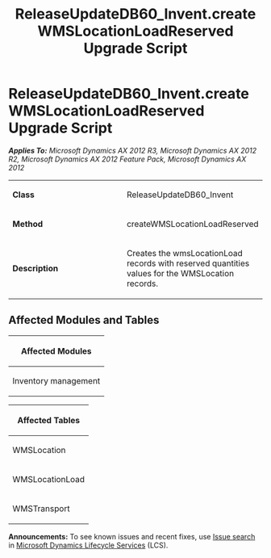 ﻿---
title: ReleaseUpdateDB60_Invent.createWMSLocationLoadReserved Upgrade Script
TOCTitle: ReleaseUpdateDB60_Invent.createWMSLocationLoadReserved Upgrade Script
ms:assetid: 59b9e69d-c34c-cbc3-ef68-2284f619ce56
ms:mtpsurl: https://msdn.microsoft.com/en-us/library/JJ736290(v=AX.60)
ms:contentKeyID: 49708465
ms.date: 05/18/2015
mtps_version: v=AX.60
---

# ReleaseUpdateDB60\_Invent.createWMSLocationLoadReserved Upgrade Script 


_**Applies To:** Microsoft Dynamics AX 2012 R3, Microsoft Dynamics AX 2012 R2, Microsoft Dynamics AX 2012 Feature Pack, Microsoft Dynamics AX 2012_

<table>
<colgroup>
<col style="width: 50%" />
<col style="width: 50%" />
</colgroup>
<tbody>
<tr class="odd">
<td><p><strong>Class</strong></p></td>
<td><p>ReleaseUpdateDB60_Invent</p></td>
</tr>
<tr class="even">
<td><p><strong>Method</strong></p></td>
<td><p>createWMSLocationLoadReserved</p></td>
</tr>
<tr class="odd">
<td><p><strong>Description</strong></p></td>
<td><p>Creates the wmsLocationLoad records with reserved quantities values for the WMSLocation records.</p></td>
</tr>
</tbody>
</table>


## Affected Modules and Tables

<table>
<colgroup>
<col style="width: 100%" />
</colgroup>
<thead>
<tr class="header">
<th><p>Affected Modules</p></th>
</tr>
</thead>
<tbody>
<tr class="odd">
<td><p>Inventory management</p></td>
</tr>
</tbody>
</table>


<table>
<colgroup>
<col style="width: 100%" />
</colgroup>
<thead>
<tr class="header">
<th><p>Affected Tables</p></th>
</tr>
</thead>
<tbody>
<tr class="odd">
<td><p>WMSLocation</p></td>
</tr>
<tr class="even">
<td><p>WMSLocationLoad</p></td>
</tr>
<tr class="odd">
<td><p>WMSTransport</p></td>
</tr>
</tbody>
</table>

  
**Announcements:** To see known issues and recent fixes, use [Issue search](http://go.microsoft.com/fwlink/?linkid=389258) in [Microsoft Dynamics Lifecycle Services](http://go.microsoft.com/fwlink/?linkid=306505) (LCS).

